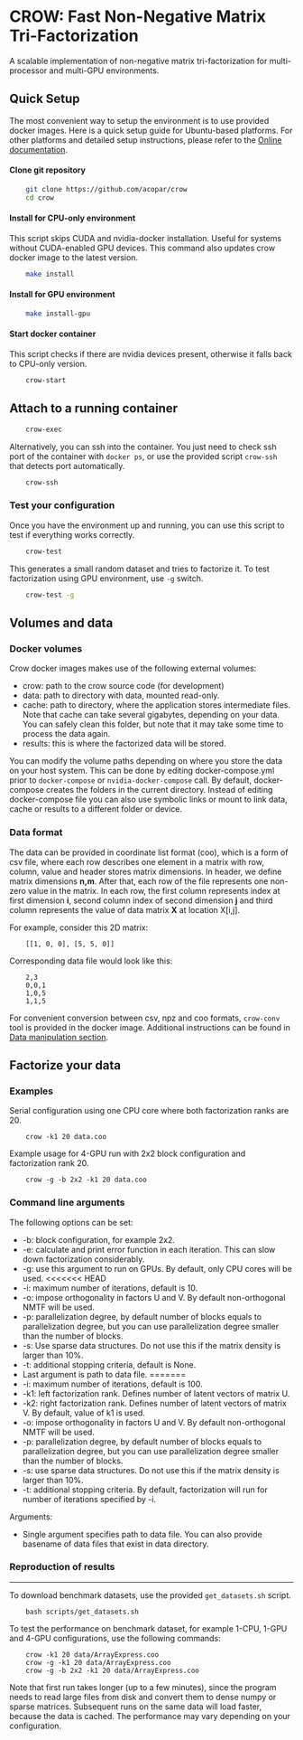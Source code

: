 # CROW: Fast Non-Negative Matrix Tri-Factorization

A scalable implementation of non-negative matrix tri-factorization for multi-processor and multi-GPU environments.

## Quick Setup ###

The most convenient way to setup the environment is to use provided docker images. Here is a quick setup guide for Ubuntu-based platforms. For other platforms and detailed setup instructions, please refer to the [Online documentation](https://crow.readthedocs.io/).

#### Clone git repository

```sh
    git clone https://github.com/acopar/crow
    cd crow
```

#### Install for CPU-only environment

This script skips CUDA and nvidia-docker installation. Useful for systems without CUDA-enabled GPU devices. This command also updates crow docker image to the latest version. 

```sh
    make install
```

#### Install for GPU environment

```sh
    make install-gpu
```

#### Start docker container

This script checks if there are nvidia devices present, otherwise it falls back to CPU-only version. 

```sh
    crow-start
```

## Attach to a running container

```sh
    crow-exec
```

Alternatively, you can ssh into the container. You just need to check ssh port of the container with `docker ps`, or use the provided script `crow-ssh` that detects port automatically.

```sh
    crow-ssh
```

### Test your configuration

Once you have the environment up and running, you can use this script to test if everything works correctly.

```sh
    crow-test
```

This generates a small random dataset and tries to factorize it. To test factorization using GPU environment, use `-g` switch.

```sh
    crow-test -g
```

## Volumes and data

### Docker volumes

Crow docker images makes use of the following external volumes:
- crow: path to the crow source code (for development)
- data: path to directory with data, mounted read-only.
- cache: path to directory, where the application stores intermediate files. 
Note that cache can take several gigabytes, depending on your data. You can 
safely clean this folder, but note that it may take some time to process the data again. 
- results: this is where the factorized data will be stored.

You can modify the volume paths depending on where you store the data on your host system. This can be done by editing docker-compose.yml prior to `docker-compose` or `nvidia-docker-compose` call. By default, docker-compose creates the folders in the current directory. Instead of editing docker-compose file you can also use symbolic links or mount to link data, cache or results to a different folder or device.

### Data format

The data can be provided in coordinate list format (coo), which is a form of csv file, where each row describes one element in a matrix with row, column, value and header stores matrix dimensions. In header, we define matrix dimensions **n,m**. After that, each row of the file represents one non-zero value in the matrix. In each row, the first column represents index at first dimension **i**, second column index of second dimension **j** and third column represents the value of data matrix **X** at location X[i,j].

For example, consider this 2D matrix:
```
    [[1, 0, 0], [5, 5, 0]]
```
Corresponding data file would look like this:
```
    2,3
    0,0,1
    1,0,5
    1,1,5
```

For convenient conversion between csv, npz and coo formats, `crow-conv` tool is provided in the docker image. Additional instructions can be found in [Data manipulation section](https://crow.readthedocs.io/en/latest/data.html).


## Factorize your data

### Examples

Serial configuration using one CPU core where both factorization ranks are 20.

```
    crow -k1 20 data.coo
```

Example usage for 4-GPU run with 2x2 block configuration and factorization rank 20.

```
    crow -g -b 2x2 -k1 20 data.coo
```

### Command line arguments

The following options can be set:

- -b: block configuration, for example 2x2.
- -e: calculate and print error function in each iteration. This can slow down factorization considerably.
- -g: use this argument to run on GPUs. By default, only CPU cores will be used.
<<<<<<< HEAD
- -i: maximum number of iterations, default is 10.
- -o: impose orthogonality in factors U and V. By default non-orthogonal NMTF will be used. 
- -p: parallelization degree, by default number of blocks equals to parallelization degree, but you can use parallelization degree smaller than the number of blocks. 
- -s: Use sparse data structures. Do not use this if the matrix density is larger than 10%.
- -t: additional stopping criteria, default is None. 
- Last argument is path to data file.
=======
- -i: maximum number of iterations, default is 100.
- -k1: left factorization rank. Defines number of latent vectors of matrix U.
- -k2: right factorization rank. Defines number of latent vectors of matrix V. By default, value of k1 is used. 
- -o: impose orthogonality in factors U and V. By default non-orthogonal NMTF will be used. 
- -p: parallelization degree, by default number of blocks equals to parallelization degree, but you can use parallelization degree smaller than the number of blocks. 
- -s: use sparse data structures. Do not use this if the matrix density is larger than 10%.
- -t: additional stopping criteria. By default, factorization will run for number of iterations specified by -i.

Arguments:

- Single argument specifies path to data file. You can also provide basename of data files that exist in data directory.


### Reproduction of results ###
-------------------------------

To download benchmark datasets, use the provided ``get_datasets.sh`` script.
```
    bash scripts/get_datasets.sh
```

To test the performance on benchmark dataset, for example 1-CPU, 1-GPU and 4-GPU configurations, use the following commands:

```
    crow -k1 20 data/ArrayExpress.coo
    crow -g -k1 20 data/ArrayExpress.coo
    crow -g -b 2x2 -k1 20 data/ArrayExpress.coo
```

Note that first run takes longer (up to a few minutes), since the program needs to read large files from disk and convert them to dense numpy or sparse matrices. Subsequent runs on the same data will load faster, because the data is cached. The performance may vary depending on your configuration.
